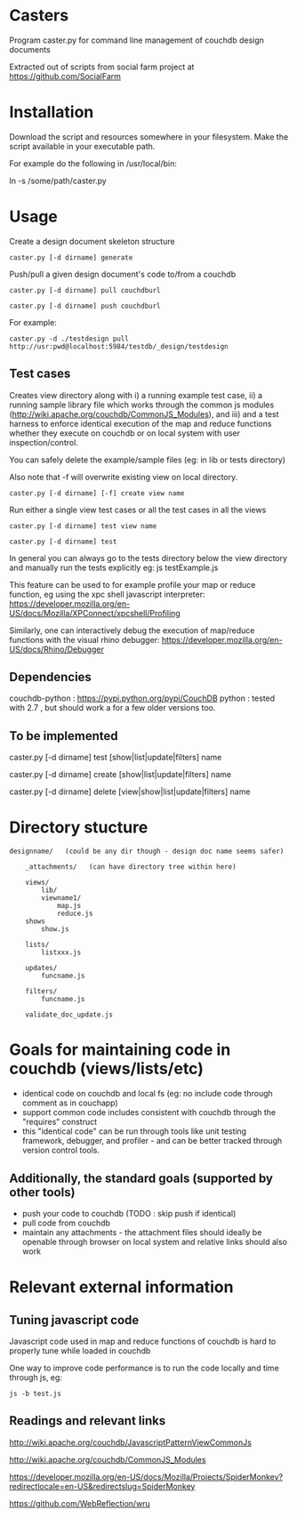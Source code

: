 # Casters


Program caster.py for command line management of 
couchdb design documents 

Extracted out of scripts from social farm project at 
https://github.com/SocialFarm


# Installation 


Download the script and resources somewhere in your 
filesystem.  Make the script available in your executable path.  

For example do the following in /usr/local/bin:  

   ln -s /some/path/caster.py 


# Usage 

Create a design document skeleton structure 

    caster.py [-d dirname] generate  

Push/pull a given design document's code to/from a couchdb 
 
    caster.py [-d dirname] pull couchdburl 

    caster.py [-d dirname] push couchdburl 

For example:
 
    caster.py -d ./testdesign pull http://usr:pwd@localhost:5984/testdb/_design/testdesign


## Test cases 

Creates view directory along with i) a running example test case, ii) a 
running sample library file which works through the common js modules
(http://wiki.apache.org/couchdb/CommonJS_Modules), and iii) and a test harness 
to enforce identical execution of the map and reduce functions whether 
they execute on couchdb or on local system with user inspection/control.  

You can safely delete the example/sample files (eg: in lib or tests 
directory) 

Also note that -f will overwrite existing view on local directory.  

    caster.py [-d dirname] [-f] create view name


Run either a single view test cases or all the test cases in all the views 
  
    caster.py [-d dirname] test view name

    caster.py [-d dirname] test


In general you can always go to the tests directory below the view directory and 
manually run the tests explicitly eg: js testExample.js  

This feature can be used to for example profile your map or reduce function, eg 
using the xpc shell javascript interpreter: https://developer.mozilla.org/en-US/docs/Mozilla/XPConnect/xpcshell/Profiling

Similarly, one can interactively debug the execution of map/reduce functions with the visual 
rhino debugger: https://developer.mozilla.org/en-US/docs/Rhino/Debugger



## Dependencies 
couchdb-python : https://pypi.python.org/pypi/CouchDB
python : tested with 2.7 , but should work a for a few older versions too. 


## To be implemented 
caster.py [-d dirname] test [show|list|update|filters] name

caster.py [-d dirname] create [show|list|update|filters] name

caster.py [-d dirname] delete [view|show|list|update|filters] name






# Directory stucture 

    designname/   (could be any dir though - design doc name seems safer)  

        _attachments/   (can have directory tree within here)

        views/
            lib/
            viewname1/
                map.js
                reduce.js
        shows
            show.js

        lists/ 
            listxxx.js

        updates/
            funcname.js

        filters/
            funcname.js 

        validate_doc_update.js






# Goals for maintaining code in couchdb (views/lists/etc)
  - identical code on couchdb and local fs (eg: no include code through
    comment as in couchapp)
  - support common code includes consistent with couchdb through the
    "requires" construct 
  - this "identical code" can be run through tools like unit testing 
    framework,  debugger, and profiler - and can be better tracked through
    version control tools.

## Additionally, the standard goals (supported by other tools)
  - push your code to couchdb (TODO : skip push if identical) 
  - pull code from couchdb 
  - maintain any attachments - the attachment files should ideally
    be openable through browser on local system and relative 
    links should also work










# Relevant external information 

## Tuning javascript code 
Javascript code used in map and reduce functions of couchdb 
is hard to properly tune while loaded in couchdb 

One way to improve code performance is to run the code 
locally and time through js, eg: 

    js -b test.js



## Readings and relevant links

http://wiki.apache.org/couchdb/JavascriptPatternViewCommonJs

http://wiki.apache.org/couchdb/CommonJS_Modules

https://developer.mozilla.org/en-US/docs/Mozilla/Projects/SpiderMonkey?redirectlocale=en-US&redirectslug=SpiderMonkey

https://github.com/WebReflection/wru

